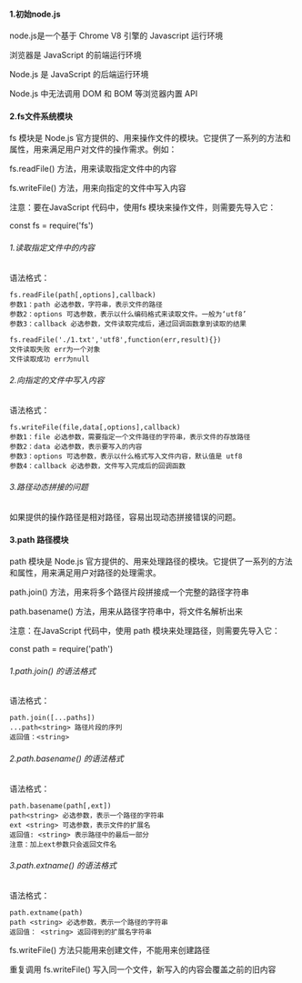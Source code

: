 #### 1.初始node.js

node.js是一个基于 Chrome V8 引擎的 Javascript 运行环境

浏览器是 JavaScript 的前端运行环境

Node.js 是 JavaScript 的后端运行环境

Node.js 中无法调用 DOM 和 BOM 等浏览器内置 API

#### 2.fs文件系统模块

fs 模块是 Node.js 官方提供的、用来操作文件的模块。它提供了一系列的方法和属性，用来满足用户对文件的操作需求。例如：

fs.readFile() 方法，用来读取指定文件中的内容

fs.writeFile() 方法，用来向指定的文件中写入内容

注意：要在JavaScript 代码中，使用fs 模块来操作文件，则需要先导入它：

const fs = require('fs')

###### 1.读取指定文件中的内容

语法格式：

```
fs.readFile(path[,options],callback)
参数1：path 必选参数，字符串，表示文件的路径
参数2：options 可选参数，表示以什么编码格式来读取文件。一般为‘utf8’
参数3：callback 必选参数，文件读取完成后，通过回调函数拿到读取的结果

fs.readFile('./1.txt','utf8',function(err,result){})
文件读取失败 err为一个对象
文件读取成功 err为null
```

###### 2.向指定的文件中写入内容

语法格式：

```
fs.writeFile(file,data[,options],callback)
参数1：file 必选参数，需要指定一个文件路径的字符串，表示文件的存放路径
参数2：data 必选参数，表示要写入的内容
参数3：options 可选参数，表示以什么格式写入文件内容，默认值是 utf8
参数4：callback 必选参数，文件写入完成后的回调函数
```

###### 3.路径动态拼接的问题

如果提供的操作路径是相对路径，容易出现动态拼接错误的问题。

#### 3.path 路径模块

path 模块是 Node.js 官方提供的、用来处理路径的模块。它提供了一系列的方法和属性，用来满足用户对路径的处理需求。

path.join() 方法，用来将多个路径片段拼接成一个完整的路径字符串

path.basename() 方法，用来从路径字符串中，将文件名解析出来

注意：在JavaScript 代码中，使用 path 模块来处理路径，则需要先导入它：

const path = require('path')

###### 1.path.join() 的语法格式

语法格式：

```
path.join([...paths])
...path<string> 路径片段的序列
返回值：<string>
```

###### 2.path.basename() 的语法格式

语法格式：

```
path.basename(path[,ext])
path<string> 必选参数，表示一个路径的字符串
ext <string> 可选参数，表示文件的扩展名
返回值: <string> 表示路径中的最后一部分
注意：加上ext参数只会返回文件名
```

###### 3.path.extname() 的语法格式

语法格式：

```
path.extname(path)
path <string> 必选参数，表示一个路径的字符串
返回值： <string> 返回得到的扩展名字符串
```

fs.writeFile() 方法只能用来创建文件，不能用来创建路径

重复调用 fs.writeFile() 写入同一个文件，新写入的内容会覆盖之前的旧内容